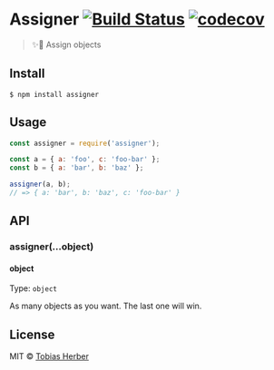 # Assigner [![Build Status](https://travis-ci.org/herber/assigner.svg?branch=master)](https://travis-ci.org/herber/assigner) [![codecov](https://codecov.io/gh/herber/assigner/branch/master/graph/badge.svg)](https://codecov.io/gh/herber/assigner)

> ✨🎇 Assign objects

## Install

```
$ npm install assigner
```

## Usage

```js
const assigner = require('assigner');

const a = { a: 'foo', c: 'foo-bar' };
const b = { a: 'bar', b: 'baz' };

assigner(a, b);
// => { a: 'bar', b: 'baz', c: 'foo-bar' }
```

## API

### assigner(...object)

#### object

Type: `object`

As many objects as you want. The last one will win.

## License

MIT © [Tobias Herber](http://tobihrbr.com)
